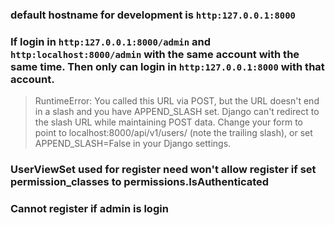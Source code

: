 ### default hostname for development is `http:127.0.0.1:8000`  

### If login in `http:127.0.0.1:8000/admin` and `http:localhost:8000/admin` with the same account with the same time. Then only can login in `http:127.0.0.1:8000` with that account.  

> RuntimeError: You called this URL via POST, but the URL doesn't end in 
a slash and you have APPEND_SLASH set. Django can't redirect to the slash URL while maintaining POST data. Change your form to point to localhost:8000/api/v1/users/ (note the trailing slash), or set APPEND_SLASH=False in your Django settings.  

### UserViewSet used for register need won't allow register if set permission_classes to permissions.IsAuthenticated

### Cannot register if admin is login


<!-- Next, Allow getPost without login. Means that you need to remove authentication Token and change permission to Allow any.  
Next. On Header component. Hide Upload icon and Avatar button if not login. Add register/login button.  
Because there are some functions that require user. So maybe component should return JSX that doesn't trigger any functions like that.  
If not, add condition to check null user before proceeding.  
Or, add a dummy user object with id, location, username.... Remember to change check user condition on ProtectedRoute
 -->